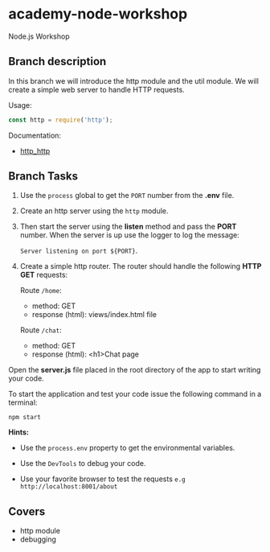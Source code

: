 # academy-node-workshop

Node.js Workshop

## Branch description

In this branch we will introduce the http module and the util module. We will create a simple web server to handle HTTP requests.

Usage:

```js
const http = require('http');
```

Documentation:

- [http_http](https://nodejs.org/api/http.html#http_http)

## Branch Tasks

1. Use the `process` global to get the `PORT` number from the **.env** file.
2. Create an http server using the `http` module.
3. Then start the server using the **listen** method and pass the **PORT** number. When the server is up use the logger to
   log the message:

   `Server listening on port ${PORT}`.

4. Create a simple http router. The router should handle the following **HTTP GET** requests:

   Route `/home`:

   - method: GET
   - response (html): views/index.html file

   Route `/chat`:

   - method: GET
   - response (html): \<h1>Chat page</h1>

Open the **server.js** file placed in the root directory of the app to start writing your code.

To start the application and test your code issue the following command in a terminal:

```
npm start
```

**Hints:**

- Use the `process.env` property to get the environmental variables.

- Use the `DevTools` to debug your code.

- Use your favorite browser to test the requests
  `e.g http://localhost:8001/about`

## Covers

- http module
- debugging
